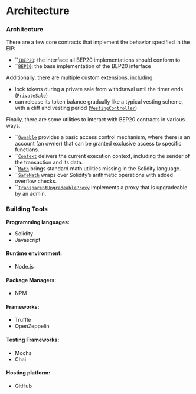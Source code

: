 # Architecture

### Architecture

There are a few core contracts that implement the behavior specified in the EIP:

* ``[`IBEP20`](overview.md#interface-ibep20-ibep20.sol): the interface all BEP20 implementations should conform to
* ``[`BEP20`](overview.md#core-maincontract-maincontract.sol): the base implementation of the BEP20 interface

Additionally, there are multiple custom extensions, including:

* lock tokens during a private sale from withdrawal until the timer ends ([`PrivateSale`](runtime.md#about-the-private-sale-contract))
* can release its token balance gradually like a typical vesting scheme, with a cliff and vesting period ([`VestingController`](light-node.md#about-the-vesting-controller-contract))

Finally, there are some utilities to interact with BEP20 contracts in various ways.

* ``[`Ownable`](overview.md#about-the-main-contract) provides a basic access control mechanism, where there is an account (an owner) that can be granted exclusive access to specific functions.
* ``[`Context`](overview.md#about-the-main-contract) delivers the current execution context, including the sender of the transaction and its data.
* ``[`Math`](overview.md) brings standard math utilities missing in the Solidity language.
* ``[`SafeMath`](light-node.md) wraps over Solidity’s arithmetic operations with added overflow checks.
* ``[`TransparentUpgradeableProxy`](overview.md) implements a proxy that is upgradeable by an admin.

### Building Tools

**Programming languages:**

* Solidity
* Javascript

#### Runtime environment:

* Node.js

#### Package Managers:

* NPM

#### Frameworks:

* Truffle
* OpenZeppelin

#### Testing Frameworks:

* Mocha
* Chai

#### Hosting platform:

* GitHub
